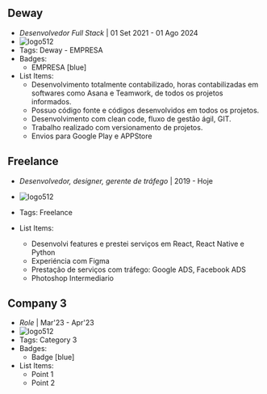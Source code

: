 ## Deway
- *Desenvolvedor Full Stack* | 01 Set 2021 - 01 Ago 2024
- ![logo512](../portfolionew/assets/deway.jpg)
- Tags: Deway - EMPRESA
- Badges:
  - EMPRESA [blue]
- List Items:
  - Desenvolvimento totalmente contabilizado, horas contabilizadas em softwares como Asana e Teamwork, de todos os projetos informados.
  - Possuo código fonte e códigos desenvolvidos em todos os projetos.
  - Desenvolvimento com clean code, fluxo de gestão ágil, GIT.
  - Trabalho realizado com versionamento de projetos.
  - Envios para Google Play e APPStore


## Freelance
- *Desenvolvedor, designer, gerente de tráfego* | 2019 - Hoje
- ![logo512](../portfolionew/assets/deway.jpg)
- Tags: Freelance

- List Items:
  - Desenvolvi features e prestei serviços em React, React Native e Python
  - Experiéncia com Figma
  - Prestação de serviços com tráfego: Google ADS, Facebook ADS
  - Photoshop Intermediario

## Company 3
- *Role* | Mar'23 - Apr'23
- ![logo512](../portfolionew/assets/logo512.png)
- Tags: Category 3
- Badges:
  - Badge [blue]
- List Items:
  - Point 1
  - Point 2